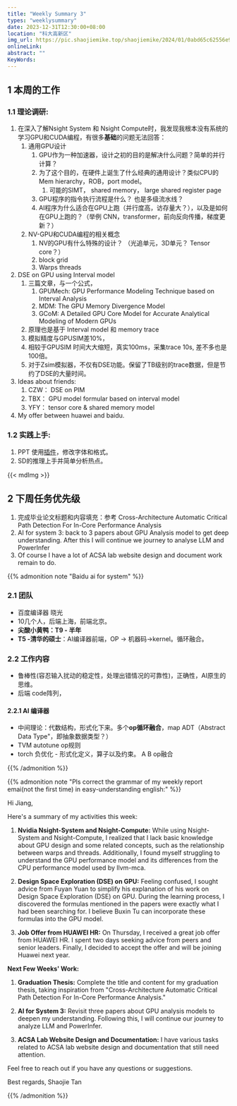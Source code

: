 ```yaml
---
title: "Weekly Summary 3"
types: "weeklysummary"
date: 2023-12-31T12:30:00+08:00
location: "科大高新区"
img_url: https://pic.shaojiemike.top/shaojiemike/2024/01/0abd65c62556e9ef3410ea3b8d13342d.png
onlineLink: 
abstract: ""
KeyWords:
---
```


## 1 本周的工作

### 1.1 理论调研:

1. 在深入了解Nsight System 和 Nsight Compute时，我发现我根本没有系统的学习GPU和CUDA编程，有很多**基础**的问题无法回答：
      1. 通用GPU设计
            1. GPU作为一种加速器，设计之初的目的是解决什么问题？简单的并行计算？
            2. 为了这个目的，在硬件上诞生了什么经典的通用设计？类似CPU的Mem hierarchy，ROB，port model。
                  1. 可能的SIMT， shared memory， large shared register page
            3. GPU程序的指令执行流程是什么？ 也是多级流水线？
            4. AI程序为什么适合在GPU上跑（并行度高，访存量大？），以及是如何在GPU上跑的？（举例 CNN，transformer，前向反向传播，梯度更新？）
      2. NV-GPU和CUDA编程的相关概念
            1. NV的GPU有什么特殊的设计？ （光追单元，3D单元？ Tensor core？）
            2. block grid 
            3. Warps threads
2. DSE on GPU using Interval model
      1. 三篇文章，与一个公式，
            1. GPUMech: GPU Performance Modeling Technique based on Interval Analysis
            2. MDM: The GPU Memory Divergence Model
            3. GCoM: A Detailed GPU Core Model for Accurate Analytical Modeling of Modern GPUs
      1. 原理也是基于 Interval model 和 memory trace
      2. 模拟精度与GPUSIM差10%，
      3. 相较于GPUSIM 时间大大缩短，真实100ms，采集trace 10s, 差不多也是100倍。
      4. 对于Zsim模拟器，不仅有DSE功能。保留了TB级别的trace数据，但是节约了DSE的大量时间。
3. Ideas about friends:
   1. CZW： DSE on PIM
   2. TBX： GPU model formular based on interval model
   3. YFY： tensor core & shared memory model
4. My offer between huawei and baidu.


### 1.2 实践上手:

1. PPT 使用[插件](https://www.efficient-elements.com/education/)，修改字体和格式。
2. SD的推理上手并简单分析热点。

{{< mdImg >}}

## 2 下周任务优先级

1. 完成毕业论文标题和内容填充：参考 Cross-Architecture Automatic Critical Path Detection For In-Core Performance Analysis
2. AI for system 3: back to 3 papers about GPU Analysis model to get deep understanding. After this I will continue we journey to analyse LLM and PowerInfer 
3. Of course I have a lot of ACSA lab website design and document work remain to do.


{{% admonition note "Baidu ai for system" %}}


### 2.1 团队

- 百度编译器 晓光
- 10几个人，后端上海，前端北京。
- **尖酸小黄鸭：T9 - 半年**
- **T5 -清华的硕士**：AI编译器前端，OP → 机器码→kernel。循环融合。

### 2.2 工作内容

- 鲁棒性(容忍输入扰动的稳定性，处理出错情况的可靠性)，正确性，AI原生的思维。
- 后端 code阵列，

#### 2.2.1 AI 编译器

- 中间理论：代数结构，形式化下来。多个**op循环融合**，map ADT（Abstract Data Type"，即抽象数据类型？）
- TVM autotune op规则
- torch 负优化 - 形式化定义，算子以及约束。 A B op融合

{{% /admonition %}}



{{% admonition note "Pls correct the grammar of my weekly report emai(not the first time) in easy-understanding english:" %}}



Hi Jiang,

Here's a summary of my activities this week:

1. **Nvidia Nsight-System and Nsight-Compute:**
   While using Nsight-System and Nsight-Compute, I realized that I lack basic knowledge about GPU design and some related concepts, such as the relationship between warps and threads. Additionally, I found myself struggling to understand the GPU performance model and its differences from the CPU performance model used by llvm-mca.

2. **Design Space Exploration (DSE) on GPU:**
   Feeling confused, I sought advice from Fuyan Yuan to simplify his explanation of his work on Design Space Exploration (DSE) on GPU. During the learning process, I discovered the formulas mentioned in the papers were exactly what I had been searching for. I believe Buxin Tu can incorporate these formulas into the GPU model.

3. **Job Offer from HUAWEI HR:**
   On Thursday, I received a great job offer from HUAWEI HR. I spent two days seeking advice from peers and senior leaders. Finally, I decided to accept the offer and will be joining Huawei next year.

**Next Few Weeks' Work:**
1. **Graduation Thesis:**
   Complete the title and content for my graduation thesis, taking inspiration from "Cross-Architecture Automatic Critical Path Detection For In-Core Performance Analysis."

2. **AI for System 3:**
   Revisit three papers about GPU analysis models to deepen my understanding. Following this, I will continue our journey to analyze LLM and PowerInfer.

3. **ACSA Lab Website Design and Documentation:**
   I have various tasks related to ACSA lab website design and documentation that still need attention.

Feel free to reach out if you have any questions or suggestions.

Best regards,
Shaojie Tan

{{% /admonition %}}